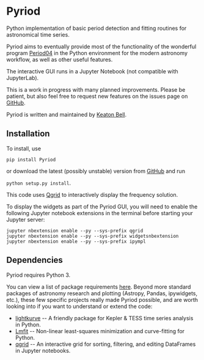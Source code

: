 # Pyriod

Python implementation of basic period detection and fitting routines for astronomical time series.  

Pyriod aims to eventually provide most of the functionality of the wonderful program [Period04](https://www.univie.ac.at/tops/Period04/) in the Python environment for the modern astronomy workflow, as well as other useful features.

The interactive GUI runs in a Jupyter Notebook (not compatible with JupyterLab).

This is a work in progress with many planned improvements. Please be patient, but also feel free to request new features on the issues page on [GitHub](https://github.com/keatonb/Pyriod/issues).

Pyriod is written and maintained by [Keaton Bell](https://keaton.commons.gc.cuny.edu/).

## Installation

To install, use

```pip install Pyriod```

or download the latest (possibly unstable) version from [GitHub](https://github.com/keatonb/Pyriod) and run

```python setup.py install```.

This code uses [Qgrid](https://github.com/quantopian/qgrid) to interactively display the frequency solution. 

To display the widgets as part of the Pyriod GUI, you will need to enable the following Jupyter notebook extensions in the terminal before starting your Jupyter server:
```
jupyter nbextension enable --py --sys-prefix qgrid
jupyter nbextension enable --py --sys-prefix widgetsnbextension
jupyter nbextension enable --py --sys-prefix ipympl
```

## Dependencies

Pyriod requires Python 3.

You can view a list of package requirements [here](https://github.com/keatonb/Pyriod/blob/master/requirements.txt). Beyond more standard packages of astronomy research and plotting (Astropy, Pandas, ipywidgets, etc.), these few specific projects really made Pyriod possible, and are worth looking into if you want to understand or extend the code:

 * [lightkurve](https://docs.lightkurve.org/) -- A friendly package for Kepler & TESS time series analysis in Python.
 * [Lmfit](https://lmfit.github.io/lmfit-py/) -- Non-linear least-squares minimization and curve-fitting for Python.
 * [qgrid](https://github.com/quantopian/qgrid) -- An interactive grid for sorting, filtering, and editing DataFrames in Jupyter notebooks.

